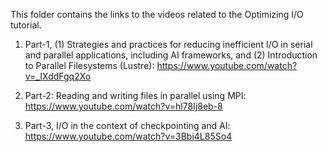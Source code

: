 This folder contains the links to the videos related to the Optimizing I/O tutorial.

1. Part-1, (1) Strategies and practices for reducing inefficient I/O in serial and parallel applications, including AI frameworks, and (2) Introduction to Parallel Filesystems (Lustre): https://www.youtube.com/watch?v=_IXddFgq2Xo

2. Part-2: Reading and writing files in parallel using MPI: https://www.youtube.com/watch?v=hl78Ij8eb-8

3. Part-3, I/O in the context of checkpointing and AI: https://www.youtube.com/watch?v=3Bbi4L85So4 
